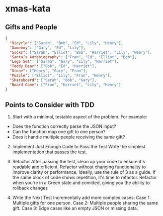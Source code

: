 # xmas-kata
## Gifts and People
```json
{
  "Bicycle": ["Sarah", "Bob", "Ed", "Lily", "Henry"],
  "Gameboy": ["Gary", "Ed", "Lily"],
  "Socks": ["Sarah", "Elliot", "Bob", "Harriet", "Lily", "Henry"],
  "Santa’s Autobiography": ["Fran", "Ed", "Elliot", "Bob"],
  "Lego Set": ["Sarah", "Gary", "Lily", "Harriet"],
  "Teddy Bear": ["Bob", "Ed", "Harriet"],
  "Drone": ["Henry", "Gary", "Fran"],
  "Puzzle": ["Elliot", "Lily", "Fran", "Henry"],
  "Skateboard": ["Sarah", "Bob", "Gary"],
  "Board Game": ["Fran", "Harriet", "Lily", "Henry"]
}
```
## Points to Consider with TDD
1. Start with a minimal, testable aspect of the problem. For example:
- Does the function correctly parse the JSON input?
- Can the function map one gift to one person?
- Does it handle multiple people receiving the same gift?

2. Implement Just Enough Code to Pass the Test
Write the simplest implementation that passes the test.

3. Refactor
After passing the test, clean up your code to ensure it's readable and efficient.
Refactor without changing functionality to improve clarity or performance. Ideally, use the rule of 3 as a guide. If the same block of code shows repetition, it's time to refactor.
Refactor when you're in a Green state and comitted, giving you the ability to rollback changes 

4. Write the Next Test
Incrementally add more complex cases:
Case 1: Multiple gifts for one person.
Case 2: Multiple people sharing the same gift.
Case 3: Edge cases like an empty JSON or missing data.
